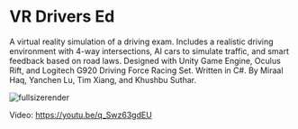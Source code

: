 # VR Drivers Ed
A virtual reality simulation of a driving exam. Includes a realistic driving environment with 4-way intersections, AI cars to simulate traffic, and smart feedback based on road laws. Designed with Unity Game Engine, Oculus Rift, and Logitech G920 Driving Force Racing Set. Written in C#. By Miraal Haq, Yanchen Lu, Tim Xiang, and Khushbu Suthar. 

![fullsizerender](https://user-images.githubusercontent.com/19476588/45376260-01e48500-b5bd-11e8-9c10-175fe1efe938.jpg)

Video: 
https://youtu.be/q_Swz63gdEU
